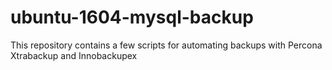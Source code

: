 # ubuntu-1604-mysql-backup
This repository contains a few scripts for automating backups with Percona Xtrabackup and Innobackupex
